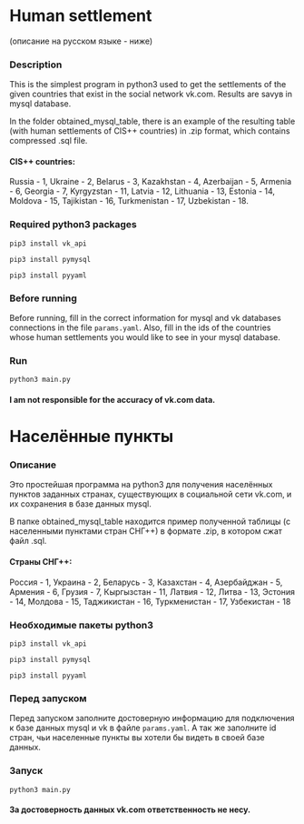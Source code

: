 
# Human settlement
(описание на русском языке - ниже)

### Description 

This is the simplest program in python3 used to get the settlements of the given countries that exist in the social network vk.com. Results are savув in mysql database. 

In the folder obtained_mysql_table, there is an example of the resulting table (with human settlements of CIS++ countries) in .zip format, which contains compressed .sql file. 

#### CIS++ countries:
Russia - 1,
Ukraine - 2,
Belarus - 3,
Kazakhstan - 4,
Azerbaijan - 5,
Armenia - 6,
Georgia - 7,
Kyrgyzstan - 11,
Latvia - 12,
Lithuania - 13,
Estonia - 14,
Moldova - 15,
Tajikistan - 16,
Turkmenistan - 17,
Uzbekistan - 18.


### Required python3 packages

`pip3 install vk_api`

`pip3 install pymysql`

`pip3 install pyyaml`

### Before running

Before running, fill in the correct information for mysql and vk databases connections in the file `params.yaml`. Also, fill in the ids of the countries whose human settlements you would like to see in your mysql database. 

### Run

`python3 main.py` 

#### I am not responsible for the accuracy of vk.com data.





# Населённые пункты

### Описание 

Это простейшая программа на python3 для получения населённых пунктов заданных странах, существующих в социальной сети vk.com, и их сохранения в базе данных mysql. 

В папке obtained_mysql_table находится пример полученной таблицы (с населенными пунктами стран СНГ++) в формате .zip, в котором сжат файл .sql. 

#### Страны СНГ++:
Россия - 1,
Украина - 2,
Беларусь - 3,
Казахстан - 4,
Азербайджан - 5,
Армения - 6,
Грузия - 7,
Кыргызстан - 11,
Латвия - 12,
Литва - 13,
Эстония - 14,
Молдова - 15,
Таджикистан - 16,
Туркменистан - 17,
Узбекистан - 18

### Необходимые пакеты python3

`pip3 install vk_api`

`pip3 install pymysql`

`pip3 install pyyaml`

### Перед запуском

Перед запуском заполните достоверную информацию для подключения к базе данных mysql и vk в файле `params.yaml`. А так же заполните id стран, чьи населенные пункты вы хотели бы видеть в своей базе данных. 

### Запуск

`python3 main.py` 

#### За достоверность данных vk.com ответственность не несу.  
